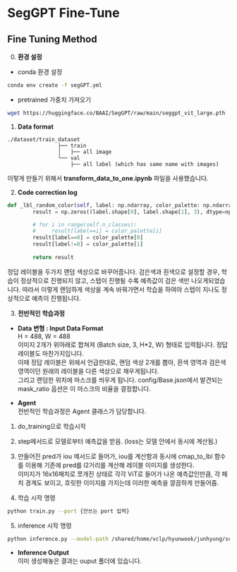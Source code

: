 # SegGPT Fine-Tune  
## Fine Tuning Method
0. **환경 설정**  
* conda 환경 설정  
```bash
conda env create -f segGPT.yml
```  
* pretrained 가중치 가져오기
```bash
wget https://huggingface.co/BAAI/SegGPT/raw/main/seggpt_vit_large.pth
```  

1. **Data format**  
```
./dataset/train_dataset
                ├── train
                │   ├── all image
                └── val
                    ├── all label (which has same name with images)

```  
이렇게 만들기 위해서 **transform_data_to_one.ipynb** 파일을 사용했습니다.

2. **Code correction log**  

``` python
def _lbl_random_color(self, label: np.ndarray, color_palette: np.ndarray):
        result = np.zeros((label.shape[0], label.shape[1], 3), dtype=np.uint8)

        # for i in range(self.n_classes):
        #     result[label==i] = color_palette[i]
        result[label==0] = color_palette[0]
        result[label!=0] = color_palette[1]
        
        return result
```  
정답 레이블을 두가지 랜덤 색상으로 바꾸어줍니다. 검은색과 흰색으로 설정할 경우, 학습이 정상적으로 진행되지 않고, 스텝이 진행될 수록 예측값이 검은 색만 나오게되었습니다. 따라서 이렇게 랜덤하게 색상을 계속 바꿔가면서 학습을 하여야 스텝이 지나도 정상적으로 예측이 진행됩니다.

3. **전반적인 학습과정**  
* **Data 변형 : Input Data Format**  
H = 488, W = 488  
이미지 2개가 위아래로 합쳐져 (Batch size, 3, H*2, W) 형태로 입력됩니다. 정답 레이블도 마찬가지입니다.  
이때 정답 레이블은 위에서 언급한대로, 랜덤 색상 2개를 뽑아, 흰색 영역과 검은색 영역이던 원래의 레이블을 다른 색상으로 채우게됩니다.  
그리고 랜덤한 위치에 마스크를 씌우게 됩니다. config/Base.json에서 발견되는 mask_ratio 옵션은 이 마스크의 비율을 결정합니다.  

* **Agent**  
전반적인 학습과정은 Agent 클래스가 담당합니다.  
1. do_training으로 학습시작
2. step메서드로 모델로부터 예측값을 받음. (loss는 모델 안에서 동시에 계산됨.)
3. 만들어진 pred가 iou 메서드로 들어가, iou를 계산함과 동시에 cmap_to_lbl 함수를 이용해 기존에 pred를 l2거리를 계산해 레이블 이미지를 생성한다.  
이미지가 16x16패치로 쪼개진 상태로 각각 ViT로 들어가 나온 예측값인만큼, 각 패치 경계도 보이고, 흐릿한 이미지를 가지는데 이러한 예측을 깔끔하게 만들어줌.  

4. 학습 시작 명령
```bash
python train.py --port {안쓰는 port 입력}
```
5. inference 시작 명령
```bash
python inference.py --model-path /shared/home/vclp/hyunwook/junhyung/segGPT_origin/SegGPT-FineTune/seggpt_vit_large.pth --prompt-img-dir /shared/home/vclp/hyunwook/junhyung/segGPT_origin/SegGPT-FineTune/dataset/train_dataset/train/images --prompt-label-dir /shared/home/vclp/hyunwook/junhyung/segGPT_origin/SegGPT-FineTune/dataset/train_dataset/train/labels --dataset-dir /shared/home/vclp/hyunwook/junhyung/segGPT_origin/SegGPT-FineTune/dataset/train_dataset/val/images --mapping /shared/home/vclp/hyunwook/junhyung/segGPT_origin/SegGPT-FineTune/mappings/mapping_vit_filtered.json --top-k 1 --outdir /shared/home/vclp/hyunwook/junhyung/segGPT_origin/SegGPT-FineTune/output --split 1
```  

* **Inference Output**  
이미 생성해놓은 결과는 ouput 폴더에 있습니다.

